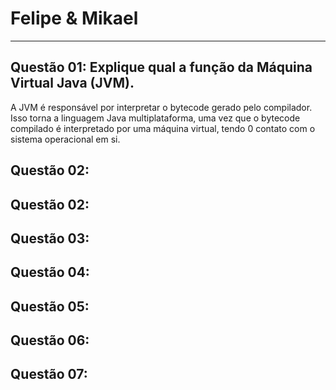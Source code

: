 # Felipe & Mikael

---

## Questão 01: Explique qual a função da Máquina Virtual Java (JVM).
A JVM é responsável por interpretar o bytecode gerado pelo compilador. Isso torna a linguagem Java
multiplataforma, uma vez que o bytecode compilado é interpretado por uma máquina virtual, tendo
0 contato com o sistema operacional em si.


## Questão 02:


## Questão 02:


## Questão 03:


## Questão 04:


## Questão 05:


## Questão 06:


## Questão 07:
